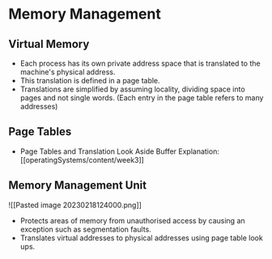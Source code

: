 # Memory Management

## Virtual Memory
* Each process has its own private address space that is translated to the machine's physical address.
* This translation is defined in a page table.
* Translations are simplified by assuming locality, dividing space into pages and not single words. (Each entry in the page table refers to many addresses)

## Page Tables
* Page Tables and Translation Look Aside Buffer Explanation: [[operatingSystems/content/week3]]

## Memory Management Unit 
![[Pasted image 20230218124000.png]]
* Protects areas of memory from unauthorised access by causing an exception such as segmentation faults.
* Translates virtual addresses to physical addresses using page table look ups.